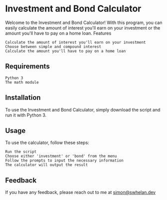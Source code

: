 # Investment and Bond Calculator

Welcome to the Investment and Bond Calculator! With this program, you can easily calculate the amount of interest you'll earn on your investment or the amount you'll have to pay on a home loan.
Features

    Calculate the amount of interest you'll earn on your investment
    Choose between simple and compound interest
    Calculate the amount you'll have to pay on a home loan

## Requirements

    Python 3
    The math module

## Installation

To use the Investment and Bond Calculator, simply download the script and run it with Python 3.

## Usage

To use the calculator, follow these steps:

    Run the script
    Choose either 'investment' or 'bond' from the menu
    Follow the prompts to input the necessary information
    The calculator will output the result

## Feedback

If you have any feedback, please reach out to me at simon@swhelan.dev
